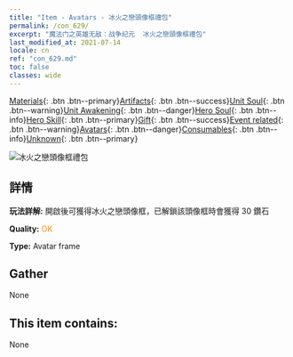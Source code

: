 ```yaml
---
title: "Item - Avatars - 冰火之戀頭像框禮包"
permalink: /con_629/
excerpt: "魔法门之英雄无敌：战争纪元  冰火之戀頭像框禮包"
last_modified_at: 2021-07-14
locale: cn
ref: "con_629.md"
toc: false
classes: wide
---
```

 [Materials](/ItemsCN/){: .btn .btn--primary}[Artifacts](/ItemsCN/Artifacts/){: .btn .btn--success}[Unit Soul](/ItemsCN/UnitSoul/){: .btn .btn--warning}[Unit Awakening](/ItemsCN/UnitAwakening/){: .btn .btn--danger}[Hero Soul](/ItemsCN/HeroSoul/){: .btn .btn--info}[Hero Skill](/ItemsCN/HeroSkill/){: .btn .btn--primary}[Gift](/ItemsCN/Gift/){: .btn .btn--success}[Event related](/ItemsCN/Events/){: .btn .btn--warning}[Avatars](/ItemsCN/Avatars/){: .btn .btn--danger}[Consumables](/ItemsCN/Consumables/){: .btn .btn--info}[Unknown](/ItemsCN/Unknown/){: .btn .btn--primary}

 ![冰火之戀頭像框禮包](/images/t/i_907003.png)

## 詳情
 **玩法詳解:** 開啟後可獲得冰火之戀頭像框，已解鎖該頭像框時會獲得 30 鑽石

 **Quality:** <span style="color: #FF8C00">OK</span>

 **Type:** Avatar frame

## Gather

  None

## This item contains:

  None


